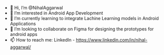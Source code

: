 - 👋 Hi, I’m @NihalAggarwal
- 👀 I’m interested in Android App Development
- 🌱 I’m currently learning to integrate Lachine Learning models in Android Applications
- 💞️ I’m looking to collaborate on Figma for designing the prototypes for android apps
- 📫 How to reach me: LinkedIn - https://www.linkedin.com/in/nihal-aggarwal/
